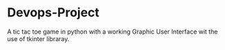 # Devops-Project
A tic tac toe game in python with a working Graphic User Interface wit the use of tkinter libraray.

